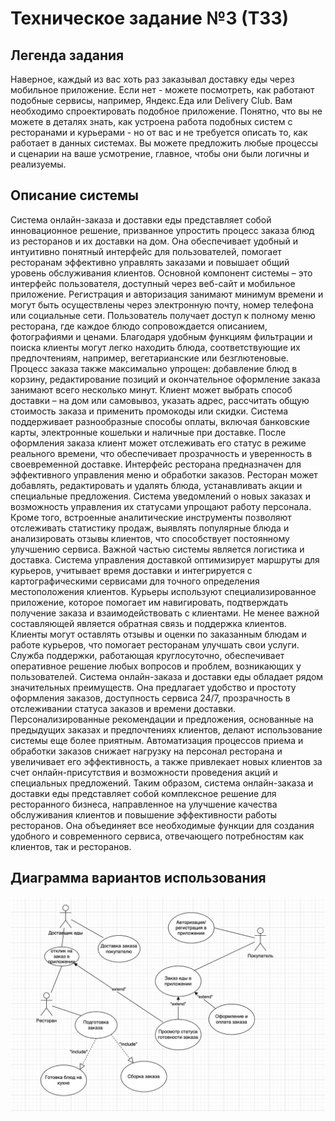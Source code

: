 # Техническое задание №3 (ТЗ3)
## Легенда задания
Наверное, каждый из вас хоть раз заказывал доставку еды через мобильное приложение. Если нет - можете посмотреть, как работают подобные сервисы, например, Яндекс.Еда или Delivery Club. Вам необходимо спроектировать подобное приложение. Понятно, что вы не можете в деталях знать, как устроена работа подобных систем с ресторанами и курьерами - но от вас и не требуется описать то, как работает в данных системах. Вы можете предложить любые процессы и сценарии на ваше усмотрение, главное, чтобы они были логичны и реализуемы.
## Описание системы
Система онлайн-заказа и доставки еды представляет собой инновационное решение, призванное упростить процесс заказа блюд из ресторанов и их доставки на дом. Она обеспечивает удобный и интуитивно понятный интерфейс для пользователей, помогает ресторанам эффективно управлять заказами и повышает общий уровень обслуживания клиентов.
Основной компонент системы – это интерфейс пользователя, доступный через веб-сайт и мобильное приложение. Регистрация и авторизация занимают минимум времени и могут быть осуществлены через электронную почту, номер телефона или социальные сети. Пользователь получает доступ к полному меню ресторана, где каждое блюдо сопровождается описанием, фотографиями и ценами. Благодаря удобным функциям фильтрации и поиска клиенты могут легко находить блюда, соответствующие их предпочтениям, например, вегетарианские или безглютеновые.
Процесс заказа также максимально упрощен: добавление блюд в корзину, редактирование позиций и окончательное оформление заказа занимают всего несколько минут. Клиент может выбрать способ доставки – на дом или самовывоз, указать адрес, рассчитать общую стоимость заказа и применить промокоды или скидки. Система поддерживает разнообразные способы оплаты, включая банковские карты, электронные кошельки и наличные при доставке. После оформления заказа клиент может отслеживать его статус в режиме реального времени, что обеспечивает прозрачность и уверенность в своевременной доставке.
Интерфейс ресторана предназначен для эффективного управления меню и обработки заказов. Ресторан может добавлять, редактировать и удалять блюда, устанавливать акции и специальные предложения. Система уведомлений о новых заказах и возможность управления их статусами упрощают работу персонала. Кроме того, встроенные аналитические инструменты позволяют отслеживать статистику продаж, выявлять популярные блюда и анализировать отзывы клиентов, что способствует постоянному улучшению сервиса.
Важной частью системы является логистика и доставка. Система управления доставкой оптимизирует маршруты для курьеров, учитывает время доставки и интегрируется с картографическими сервисами для точного определения местоположения клиентов. Курьеры используют специализированное приложение, которое помогает им навигировать, подтверждать получение заказа и взаимодействовать с клиентами.
Не менее важной составляющей является обратная связь и поддержка клиентов. Клиенты могут оставлять отзывы и оценки по заказанным блюдам и работе курьеров, что помогает ресторанам улучшать свои услуги. Служба поддержки, работающая круглосуточно, обеспечивает оперативное решение любых вопросов и проблем, возникающих у пользователей.
Система онлайн-заказа и доставки еды обладает рядом значительных преимуществ. Она предлагает удобство и простоту оформления заказов, доступность сервиса 24/7, прозрачность в отслеживании статуса заказов и времени доставки. Персонализированные рекомендации и предложения, основанные на предыдущих заказах и предпочтениях клиентов, делают использование системы еще более приятным. Автоматизация процессов приема и обработки заказов снижает нагрузку на персонал ресторана и увеличивает его эффективность, а также привлекает новых клиентов за счет онлайн-присутствия и возможности проведения акций и специальных предложений.
Таким образом, система онлайн-заказа и доставки еды представляет собой комплексное решение для ресторанного бизнеса, направленное на улучшение качества обслуживания клиентов и повышение эффективности работы ресторанов. Она объединяет все необходимые функции для создания удобного и современного сервиса, отвечающего потребностям как клиентов, так и ресторанов.
## Диаграмма вариантов использования
![Диаграмма вариантов использования](photo_5_2024-05-28_21-51-47.jpg)
